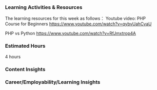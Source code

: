 ### Learning Activities & Resources
The learning resources for this week as follows：
Youtube video:
PHP Course for Beginners
https://www.youtube.com/watch?v=qybvUahCvaU

PHP vs Python 
https://www.youtube.com/watch?v=RfJmxtrop4A

### Estimated Hours
4 hours

### Content Insights





### Career/Employability/Learning Insights


